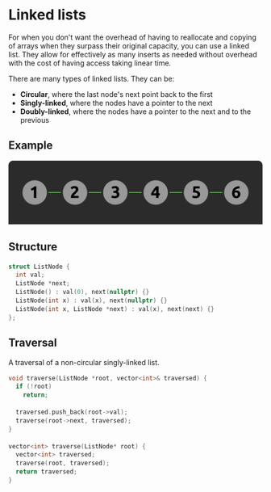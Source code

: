 # Linked lists

For when you don't want the overhead of having to reallocate and copying of arrays when they surpass their original
capacity, you can use a linked list. They allow for effectively as many inserts as needed without overhead with the cost
of having access taking linear time.

There are many types of linked lists. They can be:

- **Circular**, where the last node's next point back to the first
- **Singly-linked**, where the nodes have a pointer to the next
- **Doubly-linked**, where the nodes have a pointer to the next and to the previous

## Example

![A linked list containing 1 through 6](../images/linked_list.png)

## Structure

```cpp
struct ListNode {
  int val;
  ListNode *next;
  ListNode() : val(0), next(nullptr) {}
  ListNode(int x) : val(x), next(nullptr) {}
  ListNode(int x, ListNode *next) : val(x), next(next) {}
};
```

## Traversal

A traversal of a non-circular singly-linked list.

```cpp
void traverse(ListNode *root, vector<int>& traversed) {
  if (!root)
    return;
  
  traversed.push_back(root->val);
  traverse(root->next, traversed);
}

vector<int> traverse(ListNode* root) {
  vector<int> traversed;
  traverse(root, traversed);
  return traversed;
}
```